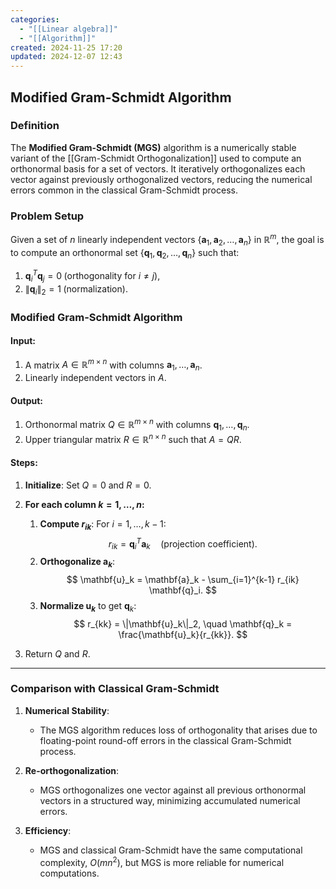 ```yaml
---
categories:
  - "[[Linear algebra]]"
  - "[[Algorithm]]"
created: 2024-11-25 17:20
updated: 2024-12-07 12:43
---
```

## **Modified Gram-Schmidt Algorithm**

### **Definition**
The **Modified Gram-Schmidt (MGS)** algorithm is a numerically stable variant of the [[Gram-Schmidt Orthogonalization]] used to compute an orthonormal basis for a set of vectors. It iteratively orthogonalizes each vector against previously orthogonalized vectors, reducing the numerical errors common in the classical Gram-Schmidt process.

### **Problem Setup**
Given a set of $n$ linearly independent vectors $\{\mathbf{a}_1, \mathbf{a}_2, \dots, \mathbf{a}_n\}$ in $\mathbb{R}^m$, the goal is to compute an orthonormal set $\{\mathbf{q}_1, \mathbf{q}_2, \dots, \mathbf{q}_n\}$ such that:
1. $\mathbf{q}_i^T \mathbf{q}_j = 0 \; \text{(orthogonality for } i \neq j\text{)},$
2. $\|\mathbf{q}_i\|_2 = 1 \; \text{(normalization)}.$

### **Modified Gram-Schmidt Algorithm**

#### **Input**:
1. A matrix $A \in \mathbb{R}^{m \times n}$ with columns $\mathbf{a}_1, \dots, \mathbf{a}_n$.
2. Linearly independent vectors in $A$.

#### **Output**:
1. Orthonormal matrix $Q \in \mathbb{R}^{m \times n}$ with columns $\mathbf{q}_1, \dots, \mathbf{q}_n$.
2. Upper triangular matrix $R \in \mathbb{R}^{n \times n}$ such that $A = QR$.

#### **Steps**:
1. **Initialize**: Set $Q = 0$ and $R = 0$.

2. **For each column $k = 1, \dots, n$:**
   1. **Compute $r_{ik}$**: For $i = 1, \dots, k-1$:
      $$
      r_{ik} = \mathbf{q}_i^T \mathbf{a}_k \quad \text{(projection coefficient)}.
      $$
   2. **Orthogonalize $\mathbf{a}_k$**:
      $$
      \mathbf{u}_k = \mathbf{a}_k - \sum_{i=1}^{k-1} r_{ik} \mathbf{q}_i.
      $$
   3. **Normalize $\mathbf{u}_k$** to get $\mathbf{q}_k$:
      $$
      r_{kk} = \|\mathbf{u}_k\|_2, \quad \mathbf{q}_k = \frac{\mathbf{u}_k}{r_{kk}}.
      $$

3. Return $Q$ and $R$.

---

### **Comparison with Classical Gram-Schmidt**
1. **Numerical Stability**:
   - The MGS algorithm reduces loss of orthogonality that arises due to floating-point round-off errors in the classical Gram-Schmidt process.

2. **Re-orthogonalization**:
   - MGS orthogonalizes one vector against all previous orthonormal vectors in a structured way, minimizing accumulated numerical errors.

3. **Efficiency**:
   - MGS and classical Gram-Schmidt have the same computational complexity, $O(mn^2)$, but MGS is more reliable for numerical computations.